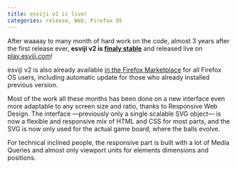 ```yaml
---
title: esviji v2 is live!
categories: release, Web, Firefox OS
---
```


After waaaay to many month of hard work on the code, almost 3 years after the first release ever, **esviji v2 is [finaly stable](https://twitter.com/esviji/status/686187986371899392)** and released live on [play.esviji.com](http://play.esviji.com/)!

esviji v2 is also already available [in the Firefox Marketplace](https://marketplace.firefox.com/app/esviji/) for all Firefox OS users, including automatic update for those who already installed previous version.

Most of the work all these months has been done on a new interface even more adaptable to any screen size and ratio, thanks to Responsive Web Design. The interface —previously only a single scalable SVG object— is now a flexible and responsive mix of HTML and CSS for most parts, and the SVG is now only used for the actual game board, where the balls evolve.

For technical inclined people, the responsive part is built with a lot of Media Queries and almost only viewport units for elements dimensions and positions.
